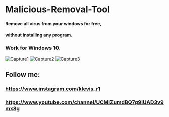 # Malicious-Removal-Tool

#### Remove all virus from your windows for free,
#### without installing any program.
### Work for Windows 10.
![Capture1](https://user-images.githubusercontent.com/62477193/92607997-1eebe580-f2b5-11ea-8c85-ca99013619d0.PNG)
![Capture2](https://user-images.githubusercontent.com/62477193/92608204-5bb7dc80-f2b5-11ea-96af-0fc766865feb.PNG)
![Capture3](https://user-images.githubusercontent.com/62477193/92608214-5d81a000-f2b5-11ea-8fa9-5aaeca71bc11.PNG)
## Follow me:
### https://www.instagram.com/klevis_r1
### https://www.youtube.com/channel/UCMlZumdBQ7g9IUAD3v9mx8g
